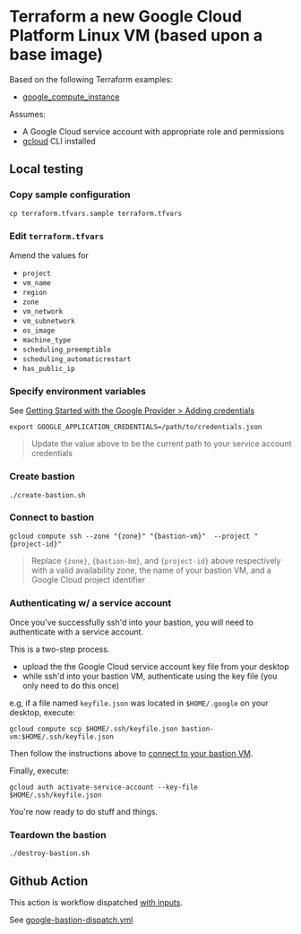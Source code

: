 # Terraform a new Google Cloud Platform Linux VM (based upon a base image)

Based on the following Terraform examples:

* [google_compute_instance](https://registry.terraform.io/providers/hashicorp/google/latest/docs/resources/compute_instance)


Assumes:

* A Google Cloud service account with appropriate role and permissions
* [gcloud](https://cloud.google.com/sdk/docs/install) CLI installed


## Local testing

### Copy sample configuration

```
cp terraform.tfvars.sample terraform.tfvars
```

### Edit `terraform.tfvars`

Amend the values for

* `project`
* `vm_name`
* `region`
* `zone`
* `vm_network`
* `vm_subnetwork`
* `os_image`
* `machine_type`
* `scheduling_preemptible`
* `scheduling_automaticrestart`
* `has_public_ip`


### Specify environment variables

See [Getting Started with the Google Provider > Adding credentials](https://registry.terraform.io/providers/hashicorp/google/latest/docs/guides/getting_started#adding-credentials)

```
export GOOGLE_APPLICATION_CREDENTIALS=/path/to/credentials.json
```
> Update the value above to be the current path to your service account credentials

### Create bastion

```
./create-bastion.sh
```

### Connect to bastion

```
gcloud compute ssh --zone "{zone}" "{bastion-vm}"  --project "{project-id}"
```
> Replace `{zone}`, `{bastion-bm}`, and `{project-id}` above respectively with a valid availability zone, the name of your bastion VM, and a Google Cloud project identifier


### Authenticating w/ a service account

Once you've successfully ssh'd into your bastion, you will need to authenticate with a service account.

This is a two-step process.

* upload the the Google Cloud service account key file from your desktop
* while ssh'd into your bastion VM, authenticate using the key file (you only need to do this once)

e.g, if a file named `keyfile.json` was located in `$HOME/.google` on your desktop, execute:

```
gcloud compute scp $HOME/.ssh/keyfile.json bastion-vm:$HOME/.ssh/keyfile.json
```

Then follow the instructions above to [connect to your bastion VM](#connect-to-bastion).

Finally, execute:

```
gcloud auth activate-service-account --key-file $HOME/.ssh/keyfile.json
```

You're now ready to do stuff and things.

### Teardown the bastion

```
./destroy-bastion.sh
```


## Github Action

This action is workflow dispatched [with inputs](https://docs.github.com/en/actions/using-workflows/workflow-syntax-for-github-actions#onworkflow_dispatchinputs).

See [google-bastion-dispatch.yml](https://github.com/clicktruck/google-actions/actions/workflows/google-bastion-dispatch.yml)
